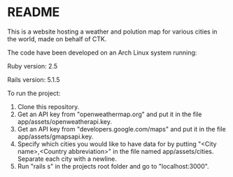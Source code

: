# README

This is a website hosting a weather and polution map for various cities in the
world, made on behalf of CTK.

The code have been developed on an Arch Linux system running:

Ruby version: 2.5

Rails version: 5.1.5


To run the project:
1. Clone this repository.
2. Get an API key from "openweathermap.org" and put it in the file app/assets/openweatherapi.key.
2. Get an API key from "developers.google.com/maps" and put it in the file app/assets/gmapsapi.key.
3. Specify which cities you would like to have data for by putting "\<City
   name\>,\<Country abbreviation\>" in the file named app/assets/cities. 
   Separate each city with a newline.
4. Run "rails s" in the projects root folder and go to "localhost:3000".
